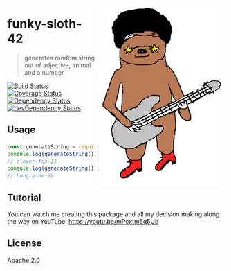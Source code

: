 <a href="https://slothlovelife.wordpress.com/2012/03/31/sloth-love-funk/"><img src="assets/sloth.png" align=right></a>

# funky-sloth-42

> generates random string out of adjective, animal and a number

[![Build Status](https://travis-ci.org/gr2m/funky-sloth-42.svg?branch=master)](https://travis-ci.org/gr2m/funky-sloth-42)
[![Coverage Status](https://coveralls.io/repos/gr2m/funky-sloth-42/badge.svg?branch=master)](https://coveralls.io/r/gr2m/funky-sloth-42?branch=master)
[![Dependency Status](https://david-dm.org/gr2m/funky-sloth-42.svg)](https://david-dm.org/gr2m/funky-sloth-42)
[![devDependency Status](https://david-dm.org/gr2m/funky-sloth-42/dev-status.svg)](https://david-dm.org/gr2m/funky-sloth-42#info=devDependencies)

## Usage

```js
const generateString = require('funky-sloth-42')
console.log(generateString())
// clever-fox-11
console.log(generateString())
// hungry-be-99
```

## Tutorial

You can watch me creating this package and all my decision making along the way on YouTube:
https://youtu.be/mPcxtm5q5Uc

## License

Apache 2.0
